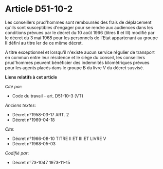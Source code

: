 # Article D51-10-2

Les conseillers prud'hommes sont remboursés des frais de déplacement qu'ils sont susceptibles d'engager pour se rendre aux
audiences dans les conditions prévues par le décret du 10 août 1966 (titres II et III) modifié par le décret du 3 mai 1968
pour les personnels de l'Etat appartenant au groupe II défini au titre Ier de ce même décret.

A titre exceptionnel et lorsqu'il n'existe aucun service régulier de transport en commun entre leur résidence et le siège du
conseil, les conseillers prud'hommes peuvent bénéficier des indemnités kilomètriques prévues pour les agents placés dans le
groupe B du livre V du décret susvisé.

**Liens relatifs à cet article**

_Cité par_:

  - Code du travail - art. D51-10-3 (VT)

_Anciens textes_:

  - Décret n°1958-03-17 ART. 2
  - Décret n°1969-04-18

_Cite_:

  - Décret n°1966-08-10 TITRE II ET III ET LIVRE V
  - Décret n°1968-05-03

_Codifié par_:

  - Décret n°73-1047 1973-11-15
